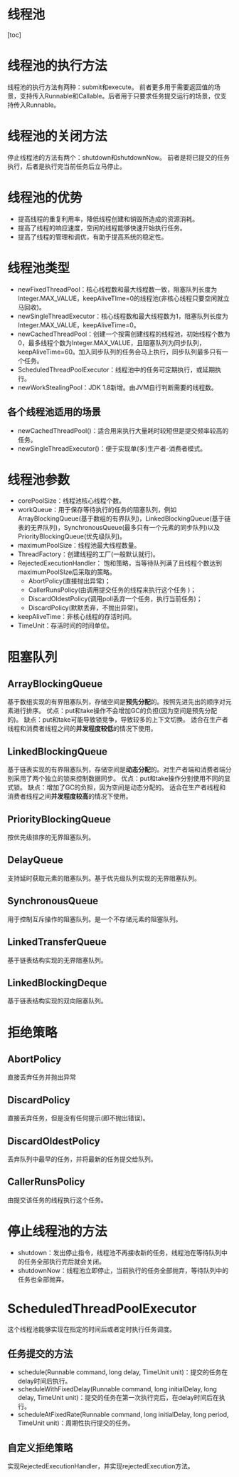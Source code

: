 # 线程池
[toc]

# 线程池的执行方法
线程池的执行方法有两种：submit和execute。
前者更多用于需要返回值的场景，支持传入Runnable和Callable。后者用于只要求任务提交运行的场景，仅支持传入Runnable。

# 线程池的关闭方法
停止线程池的方法有两个：shutdown和shutdownNow。
前者是将已提交的任务执行，后者是执行完当前任务后立马停止。

# 线程池的优势
- 提高线程的重复利用率，降低线程创建和销毁所造成的资源消耗。
- 提高了线程的响应速度，空闲的线程能够快速开始执行任务。
- 提高了线程的管理和调优，有助于提高系统的稳定性。

# 线程池类型
- newFixedThreadPool：核心线程数和最大线程数一致，阻塞队列长度为Integer.MAX_VALUE，keepAliveTIme=0的线程池(非核心线程只要空闲就立马回收)。
- newSingleThreadExecutor：核心线程数和最大线程数为1，阻塞队列长度为Integer.MAX_VALUE，keepAliveTime=0。
- newCachedThreadPool：创建一个按需创建线程的线程池，初始线程个数为0，最多线程个数为Integer.MAX_VALUE，且阻塞队列为同步队列，keepAliveTime=60。加入同步队列的任务会马上执行，同步队列最多只有一个任务。
- ScheduledThreadPoolExecutor：线程池中的任务可定期执行，或延期执行。
- newWorkStealingPool：JDK 1.8新增。由JVM自行判断需要的线程数。

## 各个线程池适用的场景
- newCachedThreadPool()：适合用来执行大量耗时较短但是提交频率较高的任务。
- newSingleThreadExecutor()：便于实现单(多)生产者-消费者模式。

# 线程池参数
- corePoolSize：线程池核心线程个数。
- workQueue：用于保存等待执行的任务的阻塞队列，例如ArrayBlockingQueue(基于数组的有界队列)，LinkedBlockingQueue(基于链表的无界队列)，SynchronousQueue(最多只有一个元素的同步队列)以及PriorityBlockingQueue(优先级队列)。
- maximumPoolSize：线程池最大线程数量。
- ThreadFactory：创建线程的工厂(一般默认就行)。
- RejectedExecutionHandler： 饱和策略，当等待队列满了且线程个数达到maximumPoolSIze后采取的策略。
	- AbortPolicy(直接抛出异常)；
	- CallerRunsPolicy(由调用提交任务的线程来执行这个任务 )；
	- DiscardOldestPolicy(调用poll丢弃一个任务，执行当前任务)；
	- DiscardPolicy(默默丢弃，不抛出异常)。
- keepAliveTime：非核心线程的存活时间。
- TimeUnit：存活时间的时间单位。

# 阻塞队列
## ArrayBlockingQueue
基于数组实现的有界阻塞队列，存储空间是**预先分配**的。按照先进先出的顺序对元素进行排序。
优点：put和take操作不会增加GC的负担(因为空间是预先分配的)。
缺点：put和take可能导致锁竞争，导致较多的上下文切换。
适合在生产者线程和消费者线程之间的**并发程度较低**的情况下使用。

## LinkedBlockingQueue
基于链表实现的有界阻塞队列，存储空间是**动态分配**的。对生产者端和消费者端分别采用了两个独立的锁来控制数据同步。
优点：put和take操作分别使用不同的显式锁。
缺点：增加了GC的负担，因为空间是动态分配的。
适合在生产者线程和消费者线程之间**并发程度较高**的情况下使用。

## PriorityBlockingQueue
按优先级排序的无界阻塞队列。

## DelayQueue
支持延时获取元素的阻塞队列。基于优先级队列实现的无界阻塞队列。

## SynchronousQueue
用于控制互斥操作的阻塞队列。是一个不存储元素的阻塞队列。

## LinkedTransferQueue
基于链表结构实现的无界阻塞队列。

## LinkedBlockingDeque
基于链表结构实现的双向阻塞队列。

# 拒绝策略
## AbortPolicy
直接丢弃任务并抛出异常

## DiscardPolicy
直接丢弃任务，但是没有任何提示(即不抛出错误)。

## DiscardOldestPolicy
丢弃队列中最早的任务，并将最新的任务提交给队列。

## CallerRunsPolicy
由提交该任务的线程执行这个任务。

# 停止线程池的方法
- shutdown：发出停止指令，线程池不再接收新的任务，线程池在等待队列中的任务全部执行完后就会关闭。
- shutdownNow：线程池立即停止，当前执行的任务全部抛弃，等待队列中的任务也全部抛弃。

# ScheduledThreadPoolExecutor
这个线程池能够实现在指定的时间后或者定时执行任务调度。
## 任务提交的方法
- schedule(Runnable command, long delay, TimeUnit unit)：提交的任务在delay时间后执行。
- scheduleWithFixedDelay(Runnable command, long initialDelay, long delay, TimeUnit unit)：提交的任务在第一次执行完后，在delay时间后在执行。
- scheduleAtFixedRate(Runnable command, long initialDelay, long period, TimeUnit unit)：周期性执行提交的任务。

## 自定义拒绝策略
实现RejectedExecutionHandler，并实现rejectedExecution方法。
